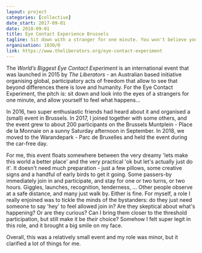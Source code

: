 ```yaml
---
layout: project
categories: [collective]
date_start: 2017-09-01
date: 2018-09-01
title: Eye Contact Experience Brussels
tagline: Sit down with a stranger for one minute. You won't believe your eyes...
organisation: 1030/0
link: https://www.theliberators.org/eye-contact-experiment
---
```

The *World’s Biggest Eye Contact Experiment* is an international event that was launched in 2015 by *The Liberators* - an Australian based initiative organising global, participatory acts of freedom that allow to see that beyond differences there is love and humanity. For the Eye Contact Experiment, the pitch is: sit down and look into the eyes of a strangers for one minute, and allow yourself to feel what happens... 

In 2016, two super enthusiastic friends had heard about it and organised a (small) event in Brussels. In 2017, I joined together with some others, and the event grew to about 200 participants on the Brussels Muntplein - Place de la Monnaie on a sunny Saturday afternoon in September. In 2018, we moved to the Warandepark - Parc de Bruxelles and held the event during the car-free day.

For me, this event floats somewhere between the very dreamy 'lets make this world a better place' and the very practical 'ok but let's actually just do it'. It doesn't need much preparation - just a few pillows, some creative signs and a handful of early birds to get it going. Some passers-by immediately join in and participate, and stay for one or two turns, or two hours. Giggles, launches, recognition, tenderness, ... Other people observe at a safe distance, and many just walk by. Either is fine. For myself, a role I really enjoined was to tickle the minds of the bystanders: do they just need someone to say 'hey' to feel allowed join in? Are they skeptical about what's happening? Or are they curious? Can I bring them closer to the threshold participation, but still make it be *their* choice? Somehow I felt super legit in this role, and it brought a big smile on my face.

Overall, this was a relatively small event and my role was minor, but it clarified a lot of things for me.